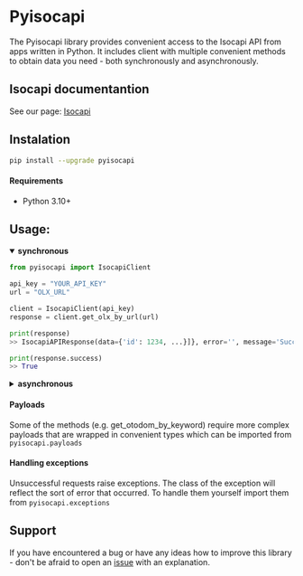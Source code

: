 # Pyisocapi
The Pyisocapi library provides convenient access to the Isocapi API from apps written in Python.
It includes client with multiple convenient methods to obtain data you need - both synchronously and asynchronously.

## Isocapi documentantion
See our page: [Isocapi](https://isocapi.com/docs/)

## Instalation
```sh
pip install --upgrade pyisocapi
```

#### Requirements
- Python 3.10+

## Usage:
<details open>
    <summary><b>synchronous</b></summary> 
    
```py
from pyisocapi import IsocapiClient

api_key = "YOUR_API_KEY"
url = "OLX_URL"

client = IsocapiClient(api_key)
response = client.get_olx_by_url(url)

print(response)
>> IsocapiAPIResponse(data={'id': 1234, ...}]}, error='', message='Successfully retrieved data', success=True)

print(response.success)
>> True
```
</details>

<details>
    <summary><b>asynchronous</b></summary>

```python
import asyncio
from pyisocapi import IsocapiClient

async def main():
    api_key = "YOUR_API_KEY"
    url = "OLX_URL"

    client = IsocapiClient(api_key)
    response = await client.get_olx_by_url_async(url)

    print(response)

asyncio.run(main())

>> IsocapiAPIResponse(data={'id': 1234, ...}]}, error='', message='Successfully retrieved data', success=True)

print(response.success)
>> True
```
</details>

#### Payloads
Some of the methods (e.g. get_otodom_by_keyword) require more complex payloads that are wrapped in convenient types which can be imported from `pyisocapi.payloads`

#### Handling exceptions
Unsuccessful requests raise exceptions. The class of the exception will reflect the sort of error that occurred. To handle them yourself import them from `pyisocapi.exceptions`


## Support
If you have encountered a bug or have any ideas how to improve this library - don't be afraid to open an [issue](https://github.com/isocsoft/pyisocapi/issues/new) with an explanation.
